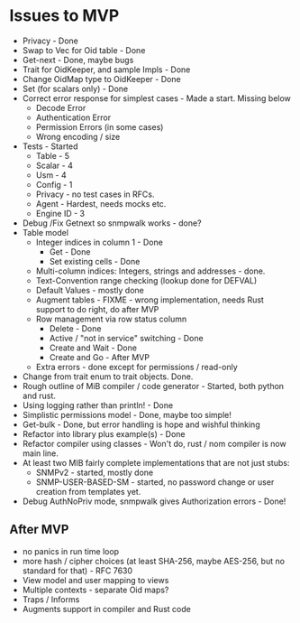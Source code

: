 # Issues to MVP

* Privacy - Done
* Swap to Vec for Oid table - Done
* Get-next - Done, maybe bugs
* Trait for OidKeeper, and sample Impls - Done
* Change OidMap type to OidKeeper - Done
* Set (for scalars only) - Done
* Correct error response for simplest cases - Made a start. Missing below
  * Decode Error
  * Authentication Error
  * Permission Errors (in some cases)
  * Wrong encoding / size
* Tests - Started
  * Table - 5
  * Scalar - 4
  * Usm - 4
  * Config - 1
  * Privacy - no test cases in RFCs.
  * Agent -  Hardest, needs mocks etc.
  * Engine ID - 3
* Debug /Fix Getnext so snmpwalk works - done?
* Table model
  * Integer indices in column 1 - Done
    * Get - Done
    * Set existing cells - Done
  * Multi-column indices: Integers, strings and addresses - done.
  * Text-Convention range checking (lookup done for DEFVAL)
  * Default Values - mostly done
  * Augment tables - FIXME - wrong implementation, needs Rust support to do right, do after MVP
  * Row management via row status column
    * Delete - Done
    * Active / "not in service" switching - Done
    * Create and Wait - Done
    * Create and Go - After MVP
  * Extra errors - done except for permissions / read-only
* Change from trait enum to trait objects. Done.
* Rough outline of MiB compiler / code generator - Started, both python and rust.
* Using logging rather than println! - Done
* Simplistic permissions model - Done, maybe too simple!
* Get-bulk - Done, but error handling is hope and wishful thinking
* Refactor into library plus example(s) - Done
* Refactor compiler using classes - Won't do, rust / nom compiler is now main line.
* At least two MIB fairly complete implementations that are not just stubs:
  * SNMPv2  - started, mostly done
  * SNMP-USER-BASED-SM - started, no password change or user creation from templates yet.
* Debug AuthNoPriv mode, snmpwalk gives Authorization errors - Done!

## After MVP

* no panics in run time loop
* more hash / cipher choices (at least SHA-256, maybe AES-256, but no standard for that) - RFC 7630
* View model and user mapping to views
* Multiple contexts - separate Oid maps?
* Traps / Informs
* Augments support in compiler and Rust code
